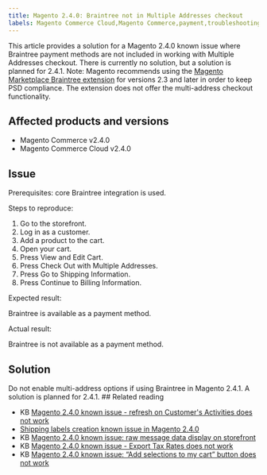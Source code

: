 ```yaml
---
title: Magento 2.4.0: Braintree not in Multiple Addresses checkout
labels: Magento Commerce Cloud,Magento Commerce,payment,troubleshooting,checkout,known issues,payment method,2.4.0,Braintree,address
---
```


This article provides a solution for a Magento 2.4.0 known issue where Braintree payment methods are not included in working with Multiple Addresses checkout. There is currently no solution, but a solution is planned for 2.4.1. Note: Magento recommends using the [Magento Marketplace Braintree extension](https://marketplace.magento.com/paypal-module-braintree.html) for versions 2.3 and later in order to keep PSD compliance. The extension does not offer the multi-address checkout functionality.

## Affected products and versions

* Magento Commerce v2.4.0
* Magento Commerce Cloud v2.4.0

## Issue

Prerequisites: core Braintree integration is used.

Steps to reproduce:

1. Go to the storefront.
1. Log in as a customer.
1. Add a product to the cart.
1. Open your cart.
1. Press View and Edit Cart. 
1. Press Check Out with Multiple Addresses. 
1. Press Go to Shipping Information.
1. Press Continue to Billing Information.

Expected result:

Braintree is available as a payment method.

Actual result:

Braintree is not available as a payment method.

## Solution

Do not enable multi-address options if using Braintree in Magento 2.4.1. A solution is planned for 2.4.1. ## Related reading 

* KB [Magento 2.4.0 known issue - refresh on Customer's Activities does not work](https://support.magento.com/hc/en-us/articles/360046091332)
* [Shipping labels creation known issue in Magento 2.4.0](https://support.magento.com/hc/en-us/articles/360046750171-Shipping-labels-creation-known-issue-in-Magento-2-4-0)
* KB [Magento 2.4.0 known issue: raw message data display on storefront](https://support.magento.com/hc/en-us/articles/360045804332)
* KB [Magento 2.4.0 known issue - Export Tax Rates does not work](https://support.magento.com/hc/en-us/articles/360045850032)
* KB  [Magento 2.4.0 known issue: “Add selections to my cart” button does not work](https://support.magento.com/hc/en-us/articles/360045838312-Magento-2-4-0-known-issue-Add-selections-to-my-cart-button-does-not-work)